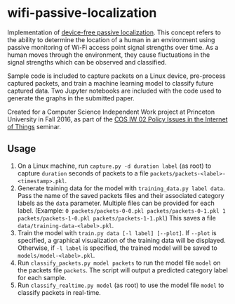 # wifi-passive-localization

Implementation of [device-free passive localization](https://dl.acm.org/citation.cfm?id=1287880). This concept refers to the ability to determine the location of a human in an environment using passive monitoring of Wi-Fi access point signal strengths over time. As a human moves through the environment, they cause fluctuations in the signal strengths which can be observed and classified.

Sample code is included to capture packets on a Linux device, pre-process captured packets, and train a machine learning model to classify future captured data. Two Jupyter notebooks are included with the code used to generate the graphs in the submitted paper.

Created for a Computer Science Independent Work project at Princeton University in Fall 2016, as part of the [COS IW 02 Policy Issues in the Internet of Things](https://www.cs.princeton.edu/ugrad/independent-work/independent-work-seminar-offerings-fall-2016) seminar.

## Usage
1. On a Linux machine, run `capture.py -d duration label` (as root) to capture `duration` seconds of packets to a file `packets/packets-<label>-<timestamp>.pkl`.
2. Generate training data for the model with `training_data.py label data`. Pass the name of the saved packets files and their associated category labels as the `data` parameter. Multiple files can be provided for each label. (Example: `0 packets/packets-0-0.pkl packets/packets-0-1.pkl 1 packets/packets-1-0.pkl packets/packets-1-1.pkl`) This saves a file `data/training-data-<label>.pkl`.
3. Train the model with `train.py data [-l label] [--plot]`. If `--plot` is specified, a graphical visualization of the training data will be displayed. Otherwise, if `-l label` is specified, the trained model will be saved to `models/model-<label>.pkl`. 
4. Run `classify_packets.py model packets` to run the model file `model` on the packets file `packets`. The script will output a predicted category label for each sample.
5. Run `classify_realtime.py model` (as root) to use the model file `model` to classify packets in real-time.
